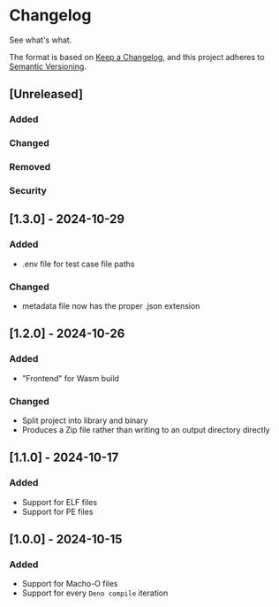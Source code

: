 # Changelog

See what's what.

The format is based on [Keep a Changelog](https://keepachangelog.com/en/1.1.0/),
and this project adheres to [Semantic Versioning](https://semver.org/spec/v2.0.0.html).

## [Unreleased]

### Added
### Changed
### Removed
### Security

## [1.3.0] - 2024-10-29

### Added
- .env file for test case file paths

### Changed
- metadata file now has the proper .json extension

## [1.2.0] - 2024-10-26

### Added
- "Frontend" for Wasm build
 
### Changed
- Split project into library and binary
- Produces a Zip file rather than writing to an output directory directly

## [1.1.0] - 2024-10-17

### Added
- Support for ELF files
- Support for PE files

## [1.0.0] - 2024-10-15

### Added
- Support for Macho-O files
- Support for every `Deno compile` iteration
